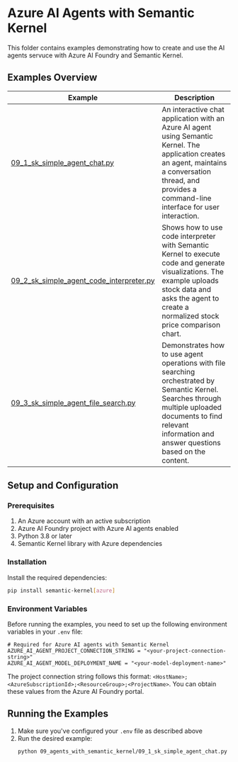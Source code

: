 # Azure AI Agents with Semantic Kernel

This folder contains examples demonstrating how to create and use the AI agents servuce with Azure AI Foundry and Semantic Kernel.

## Examples Overview

| Example | Description |
|---------|-------------|
| [09_1_sk_simple_agent_chat.py](./09_1_sk_simple_agent_chat.py) | An interactive chat application with an Azure AI agent using Semantic Kernel. The application creates an agent, maintains a conversation thread, and provides a command-line interface for user interaction. |
| [09_2_sk_simple_agent_code_interpreter.py](./09_2_sk_simple_agent_code_interpreter.py) | Shows how to use code interpreter with Semantic Kernel to execute code and generate visualizations. The example uploads stock data and asks the agent to create a normalized stock price comparison chart. |
| [09_3_sk_simple_agent_file_search.py](./09_3_sk_simple_agent_file_search.py) | Demonstrates how to use agent operations with file searching orchestrated by Semantic Kernel. Searches through multiple uploaded documents to find relevant information and answer questions based on the content. |

## Setup and Configuration

### Prerequisites

1. An Azure account with an active subscription
2. Azure AI Foundry project with Azure AI agents enabled
3. Python 3.8 or later
4. Semantic Kernel library with Azure dependencies

### Installation

Install the required dependencies:

```bash
pip install semantic-kernel[azure]
```

### Environment Variables

Before running the examples, you need to set up the following environment variables in your `.env` file:

```
# Required for Azure AI agents with Semantic Kernel
AZURE_AI_AGENT_PROJECT_CONNECTION_STRING = "<your-project-connection-string>"
AZURE_AI_AGENT_MODEL_DEPLOYMENT_NAME = "<your-model-deployment-name>"
```

The project connection string follows this format: `<HostName>;<AzureSubscriptionId>;<ResourceGroup>;<ProjectName>`. You can obtain these values from the Azure AI Foundry portal.

## Running the Examples

1. Make sure you've configured your `.env` file as described above
2. Run the desired example:
   ```bash
   python 09_agents_with_semantic_kernel/09_1_sk_simple_agent_chat.py
   ```